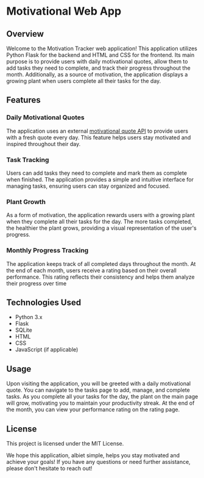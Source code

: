 # Motivational Web App

## Overview

Welcome to the Motivation Tracker web application! This application utilizes Python Flask for the backend and HTML and CSS for the frontend. Its main purpose is to provide users with daily motivational quotes, allow them to add tasks they need to complete, and track their progress throughout the month. Additionally, as a source of motivation, the application displays a growing plant when users complete all their tasks for the day.

## Features

### Daily Motivational Quotes
The application uses an external [motivational quote API](https://docs.zenquotes.io/) to provide users with a fresh quote every day. This feature helps users stay motivated and inspired throughout their day.

### Task Tracking
Users can add tasks they need to complete and mark them as complete when finished. The application provides a simple and intuitive interface for managing tasks, ensuring users can stay organized and focused.

### Plant Growth
As a form of motivation, the application rewards users with a growing plant when they complete all their tasks for the day. The more tasks completed, the healthier the plant grows, providing a visual representation of the user's progress.

### Monthly Progress Tracking
The application keeps track of all completed days throughout the month. At the end of each month, users receive a rating based on their overall performance. This rating reflects their consistency and helps them analyze their progress over time

## Technologies Used
- Python 3.x
- Flask
- SQLite
- HTML
- CSS
- JavaScript (if applicable)

## Usage
Upon visiting the application, you will be greeted with a daily motivational quote. You can navigate to the tasks page to add, manage, and complete tasks. As you complete all your tasks for the day, the plant on the main page will grow, motivating you to maintain your productivity streak. At the end of the month, you can view your performance rating on the rating page.

## License
This project is licensed under the MIT License.

We hope this application, albiet simple, helps you stay motivated and achieve your goals! If you have any questions or need further assistance, please don't hesitate to reach out!
